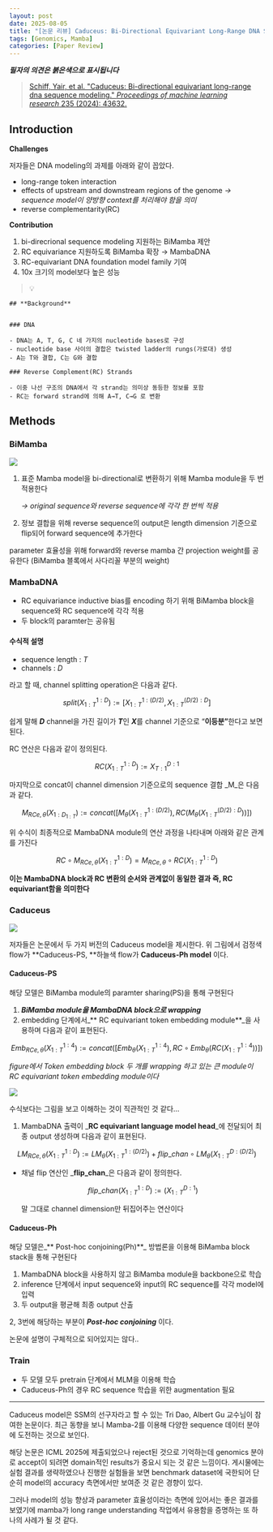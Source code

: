 ```yaml
---
layout: post
date: 2025-08-05
title: "[논문 리뷰] Caduceus: Bi-Directional Equivariant Long-Range DNA Sequence Modeling"
tags: [Genomics, Mamba]
categories: [Paper Review]
---
```


<span class="notion-red">_**필자의 의견은 붉은색으로 표시됩니다**_</span>


> [Schiff, Yair, et al. "Caduceus: Bi-directional equivariant long-range dna sequence modeling." ](https://pmc.ncbi.nlm.nih.gov/articles/PMC12189541/)[_Proceedings of machine learning research_](https://pmc.ncbi.nlm.nih.gov/articles/PMC12189541/)[ 235 (2024): 43632.](https://pmc.ncbi.nlm.nih.gov/articles/PMC12189541/)



## Introduction


**Challenges**


저자들은 DNA modeling의 과제를 아래와 같이 꼽았다.

- long-range token interaction
- effects of upstream and downstream regions of the genome 
_→ sequence model이 양방향 context를 처리해야 함을 의미_
- reverse complementarity(RC)

**Contribution**

1. bi-direcrional sequence modeling 지원하는 BiMamba 제안
1. RC equivariance 지원하도록 BiMamba 확장 → MambaDNA
1. RC-equivariant DNA foundation model family 기여
1. 10x 크기의 model보다 높은 성능

> 💡 


	## **Background**


	### DNA

	- DNA는 A, T, G, C 네 가지의 nucleotide bases로 구성
	- nucleotide base 사이의 결합은 twisted ladder의 rungs(가로대) 생성
	- A는 T와 결합, C는 G와 결합

	### Reverse Complement(RC) Strands

	- 이중 나선 구조의 DNA에서 각 strand는 의미상 동등한 정보를 포함
	- RC는 forward strand에 의해 A→T, C→G 로 변환


## Methods



### BiMamba


![](https://prod-files-secure.s3.us-west-2.amazonaws.com/542b861c-36a8-4051-84e5-8804b6728dba/2c247d59-7815-4980-99f0-8f0d21f445a7/image.png?X-Amz-Algorithm=AWS4-HMAC-SHA256&X-Amz-Content-Sha256=UNSIGNED-PAYLOAD&X-Amz-Credential=ASIAZI2LB466RWAC5SSJ%2F20250910%2Fus-west-2%2Fs3%2Faws4_request&X-Amz-Date=20250910T120152Z&X-Amz-Expires=3600&X-Amz-Security-Token=IQoJb3JpZ2luX2VjEIT%2F%2F%2F%2F%2F%2F%2F%2F%2F%2FwEaCXVzLXdlc3QtMiJHMEUCIQCeL1ZH1uQg6uIXgA%2FIX6bADEVJAKxcglGNA2t%2FazHWLwIgakr4lhvBfmiAkP4jrsOvd2%2B0hdQUtfuN0DNzdwXlMGMqiAQI7f%2F%2F%2F%2F%2F%2F%2F%2F%2F%2FARAAGgw2Mzc0MjMxODM4MDUiDDLldSdf6oe0xctm5ircAxZlyA6n26plXKo0zCFZ%2Fo%2FQxrpUvJ5XX6PQ7qUamCQKRFup0YTRDJysve5FusyyuTY%2Bag9DYuE63MvyfHVjYu02TlQu4GZ%2FMxk4UWw%2B00OcQNLomov01bz8QnB1UOEQ6c58s%2BeXXo6CHENv8XVVRJrwrKZDI8kWIIHkBErRCRBIhgzsAtBU6QKsS83k%2BGZKLVAyx7xcfSwjZ79jtf0zxa%2BDI0487yNz0vBNbo%2FlGafOn9R%2BWOHjpFId28mZ4S7glTojIcqsl37vY4y112itG2xB9aTiQh%2FX%2Bweutsy7QPmzw8wiPYSgofEkdSgRbKtityWN5HHeqA0wonsOrpPmvkt0PNsrHi3xGskmZ9j1JkgMM2kxA%2F0zP8zq0pfI08Fj8me4MvG8Of0RE5lnrNApMbTMgwxJugO5dNzF1W2JafA%2B%2FT%2FAhpbcMPfaVCx2QmuuNLpqsKgMvfsnj27R1pPWqY2TmTrC%2BxRZssqohblpd8Q443K9g2SCzY5NRtcDySr3mUvk9452qykOO7ITFKtJTWdYWu3JIEMaObQCjs5ls%2B8b51zRKBBk7D3fj3EWdUEpXccu2c6Zb4UkVNOon72h58%2F25%2BRem2IILFjVUkMtXb1kpkS2LtuyeNq2mkAFMIHMhcYGOqUBKuG72GTgnTd%2FkwGT0nTN5v2wCKvApAgDdHwOPQnUmb07EudNYfvwmsAMPhPk6ZUYc%2BfZPlzKKt84isAN%2BNF3gVaykO0rYD3kwqlimSYyBekhJHYn%2BntOWi6BY8Qc4okVY31fLgTwXKJyrJoctHa84ah9k7csd%2FyZlIlmBAZBmktcOShhbndQG%2F1DHovuy130cf6So%2BtSxc%2BGpxafBGcUQx3x8qIL&X-Amz-Signature=2b3eb0411022314695c5412518d11293218b45bc55ae67c1509abdac492eda8d&X-Amz-SignedHeaders=host&x-amz-checksum-mode=ENABLED&x-id=GetObject)

1. 표준 Mamba model을 bi-directional로 변환하기 위해 Mamba module을 두 번 적용한다

	_→ original sequence와 reverse sequence에 각각 한 번씩 적용_

1. 정보 결합을 위해 reverse sequence의 output은 length dimension 기준으로 flip되어 forward sequence에 추가한다

parameter 효율성을 위해 forward와 reverse mamba 간 projection weight를 공유한다 (BiMamba 블록에서 사다리꼴 부분의 weight)



### MambaDNA

- RC equivariance inductive bias를 encoding 하기 위해 BiMamba block을 sequence와 RC sequence에 각각 적용
- 두 block의 paramter는 공유됨


#### 수식적 설명

- sequence length : _T_
- channels : _D_

라고 할 때,  channel splitting operation은 다음과 같다.


$$
split(X^{1:D}_{1:T}):=[X^{1:(D/2)}_{1:T},X^{(D/2):D}_{1:T}]
$$


<span class="notion-red">쉽게 말해 </span><span class="notion-red">_**D**_</span><span class="notion-red"> channel을 가진 길이가 </span><span class="notion-red">_**T**_</span><span class="notion-red">인 </span><span class="notion-red">_**X**_</span><span class="notion-red">를 channel 기준으로 “</span><span class="notion-red">**이등분”**</span><span class="notion-red">한다고 보면 된다.</span>


RC 연산은 다음과 같이 정의된다.


$$
RC(X^{1:D}_{1:T}):=X^{D:1}_{T:1}
$$


마지막으로 concat이 channel dimension 기준으로의 sequence 결합 _M_은 다음과 같다.


$$
M_{RCe,\theta}(X_{1:D_{1:T}}):=concat([M_{\theta}(X^{1:(D/2)}_{1:T}),RC(M_{\theta}(X^{(D/2):D}_{1:T}))])
$$


위 수식이 최종적으로 MambaDNA module의 연산 과정을 나타내며 아래와 같은 관계를 가진다


$$
RC\circ M_{RCe,\theta}(X^{1:D}_{1:T}) = M_{RCe,\theta} \circ RC(X^{1:D}_{1:T})
$$


**이는 MambaDNA block과 RC 변환의 순서와 관계없이 동일한 결과 즉, RC equivariant함을 의미한다**



### Caduceus


![](https://prod-files-secure.s3.us-west-2.amazonaws.com/542b861c-36a8-4051-84e5-8804b6728dba/f94a60d7-8145-473b-aef9-7c68d3ec604a/image.png?X-Amz-Algorithm=AWS4-HMAC-SHA256&X-Amz-Content-Sha256=UNSIGNED-PAYLOAD&X-Amz-Credential=ASIAZI2LB466RWAC5SSJ%2F20250910%2Fus-west-2%2Fs3%2Faws4_request&X-Amz-Date=20250910T120152Z&X-Amz-Expires=3600&X-Amz-Security-Token=IQoJb3JpZ2luX2VjEIT%2F%2F%2F%2F%2F%2F%2F%2F%2F%2FwEaCXVzLXdlc3QtMiJHMEUCIQCeL1ZH1uQg6uIXgA%2FIX6bADEVJAKxcglGNA2t%2FazHWLwIgakr4lhvBfmiAkP4jrsOvd2%2B0hdQUtfuN0DNzdwXlMGMqiAQI7f%2F%2F%2F%2F%2F%2F%2F%2F%2F%2FARAAGgw2Mzc0MjMxODM4MDUiDDLldSdf6oe0xctm5ircAxZlyA6n26plXKo0zCFZ%2Fo%2FQxrpUvJ5XX6PQ7qUamCQKRFup0YTRDJysve5FusyyuTY%2Bag9DYuE63MvyfHVjYu02TlQu4GZ%2FMxk4UWw%2B00OcQNLomov01bz8QnB1UOEQ6c58s%2BeXXo6CHENv8XVVRJrwrKZDI8kWIIHkBErRCRBIhgzsAtBU6QKsS83k%2BGZKLVAyx7xcfSwjZ79jtf0zxa%2BDI0487yNz0vBNbo%2FlGafOn9R%2BWOHjpFId28mZ4S7glTojIcqsl37vY4y112itG2xB9aTiQh%2FX%2Bweutsy7QPmzw8wiPYSgofEkdSgRbKtityWN5HHeqA0wonsOrpPmvkt0PNsrHi3xGskmZ9j1JkgMM2kxA%2F0zP8zq0pfI08Fj8me4MvG8Of0RE5lnrNApMbTMgwxJugO5dNzF1W2JafA%2B%2FT%2FAhpbcMPfaVCx2QmuuNLpqsKgMvfsnj27R1pPWqY2TmTrC%2BxRZssqohblpd8Q443K9g2SCzY5NRtcDySr3mUvk9452qykOO7ITFKtJTWdYWu3JIEMaObQCjs5ls%2B8b51zRKBBk7D3fj3EWdUEpXccu2c6Zb4UkVNOon72h58%2F25%2BRem2IILFjVUkMtXb1kpkS2LtuyeNq2mkAFMIHMhcYGOqUBKuG72GTgnTd%2FkwGT0nTN5v2wCKvApAgDdHwOPQnUmb07EudNYfvwmsAMPhPk6ZUYc%2BfZPlzKKt84isAN%2BNF3gVaykO0rYD3kwqlimSYyBekhJHYn%2BntOWi6BY8Qc4okVY31fLgTwXKJyrJoctHa84ah9k7csd%2FyZlIlmBAZBmktcOShhbndQG%2F1DHovuy130cf6So%2BtSxc%2BGpxafBGcUQx3x8qIL&X-Amz-Signature=94cc120a0b08e590b7e8909ad1eaea0ca0a63debe03522bf31bcc17f4efbf6c9&X-Amz-SignedHeaders=host&x-amz-checksum-mode=ENABLED&x-id=GetObject)


저자들은 논문에서 두 가지 버전의 Caduceus model을 제시한다. 위 그림에서 검정색 flow가 **Caduceus-PS, **하늘색 flow가 **Caduceus-Ph model** 이다.



#### Caduceus-PS


해당 모델은 BiMamba module의 paramter sharing(PS)을 통해 구현된다

1. _**BiMamba module을 MambaDNA block으로 wrapping**_
1. embedding 단계에서_** RC equivariant token embedding module**_을 사용하며 다음과 같이 표현된다.

$$
Emb_{RCe,\theta}(X^{1:4}_{1:T}):=concat([Emb_{\theta}(X^{1:4}_{1:T}),RC \circ Emb_{\theta}(RC(X^{1:4}_{1:T}))])
$$


_figure에서 Token embedding block 두 개를 wrapping 하고 있는 큰 module이 RC equivariant token embedding module이다_


![](https://prod-files-secure.s3.us-west-2.amazonaws.com/542b861c-36a8-4051-84e5-8804b6728dba/b175e4da-71eb-4e91-8c23-a06dabe673c9/image.png?X-Amz-Algorithm=AWS4-HMAC-SHA256&X-Amz-Content-Sha256=UNSIGNED-PAYLOAD&X-Amz-Credential=ASIAZI2LB466RWAC5SSJ%2F20250910%2Fus-west-2%2Fs3%2Faws4_request&X-Amz-Date=20250910T120152Z&X-Amz-Expires=3600&X-Amz-Security-Token=IQoJb3JpZ2luX2VjEIT%2F%2F%2F%2F%2F%2F%2F%2F%2F%2FwEaCXVzLXdlc3QtMiJHMEUCIQCeL1ZH1uQg6uIXgA%2FIX6bADEVJAKxcglGNA2t%2FazHWLwIgakr4lhvBfmiAkP4jrsOvd2%2B0hdQUtfuN0DNzdwXlMGMqiAQI7f%2F%2F%2F%2F%2F%2F%2F%2F%2F%2FARAAGgw2Mzc0MjMxODM4MDUiDDLldSdf6oe0xctm5ircAxZlyA6n26plXKo0zCFZ%2Fo%2FQxrpUvJ5XX6PQ7qUamCQKRFup0YTRDJysve5FusyyuTY%2Bag9DYuE63MvyfHVjYu02TlQu4GZ%2FMxk4UWw%2B00OcQNLomov01bz8QnB1UOEQ6c58s%2BeXXo6CHENv8XVVRJrwrKZDI8kWIIHkBErRCRBIhgzsAtBU6QKsS83k%2BGZKLVAyx7xcfSwjZ79jtf0zxa%2BDI0487yNz0vBNbo%2FlGafOn9R%2BWOHjpFId28mZ4S7glTojIcqsl37vY4y112itG2xB9aTiQh%2FX%2Bweutsy7QPmzw8wiPYSgofEkdSgRbKtityWN5HHeqA0wonsOrpPmvkt0PNsrHi3xGskmZ9j1JkgMM2kxA%2F0zP8zq0pfI08Fj8me4MvG8Of0RE5lnrNApMbTMgwxJugO5dNzF1W2JafA%2B%2FT%2FAhpbcMPfaVCx2QmuuNLpqsKgMvfsnj27R1pPWqY2TmTrC%2BxRZssqohblpd8Q443K9g2SCzY5NRtcDySr3mUvk9452qykOO7ITFKtJTWdYWu3JIEMaObQCjs5ls%2B8b51zRKBBk7D3fj3EWdUEpXccu2c6Zb4UkVNOon72h58%2F25%2BRem2IILFjVUkMtXb1kpkS2LtuyeNq2mkAFMIHMhcYGOqUBKuG72GTgnTd%2FkwGT0nTN5v2wCKvApAgDdHwOPQnUmb07EudNYfvwmsAMPhPk6ZUYc%2BfZPlzKKt84isAN%2BNF3gVaykO0rYD3kwqlimSYyBekhJHYn%2BntOWi6BY8Qc4okVY31fLgTwXKJyrJoctHa84ah9k7csd%2FyZlIlmBAZBmktcOShhbndQG%2F1DHovuy130cf6So%2BtSxc%2BGpxafBGcUQx3x8qIL&X-Amz-Signature=8910fd8e2a5fdf8470d1b81f54267c21aacb4a230990e3c65e52b77d4d34569c&X-Amz-SignedHeaders=host&x-amz-checksum-mode=ENABLED&x-id=GetObject)


<span class="notion-red">수식보다는 그림을 보고 이해하는 것이 직관적인 것 같다…</span>

1. MambaDNA 출력이 _**RC equivariant language model head**_에 전달되어 최종 output 생성하며 다음과 같이 표현된다.

$$
LM_{RCe,\theta}(X^{1:D}_{1:T}):= LM_{\theta}(X^{1:(D/2)}_{1:T})+flip\_chan\circ LM_{\theta}(X^{D:(D/2)}_{1:T})
$$

- 채널 flip 연산인 _**flip\_chan**_은 다음과 같이 정의한다.

	$$
	flip\_chan(X^{1:D}_{1:T}):=(X^{D:1}_{1:T})
	$$


	말 그대로 channel dimension만 뒤집어주는 연산이다



#### Caduceus-Ph


해당 모델은_** Post-hoc conjoining(Ph)**_ 방법론을 이용해 BiMamba block stack을 통해 구현된다

1. MambaDNA block을 사용하지 않고 BiMamba module을 backbone으로 학습
1. inference 단계에서 input sequence와 input의 RC sequence를 각각 model에 입력
1. 두 output을 평균해 최종 output 산출

2, 3번에 해당하는 부분이 _**Post-hoc conjoining**_ 이다.


<span class="notion-red">논문에 설명이 구체적으로 되어있지는 않다..</span>



### Train

- 두 모델 모두 pretrain 단계에서 MLM을 이용해 학습
- Caduceus-Ph의 경우 RC sequence 학습을 위한 augmentation 필요

---


<span class="notion-red">Caduceus model은 SSM의 선구자라고 할 수 있는 Tri Dao, Albert Gu 교수님이 참여한 논문이다. 최근 동향을 보니 Mamba-2를 이용해 다양한 sequence 데이터 분야에 도전하는 것으로 보인다.</span>


<span class="notion-red">해당 논문은 ICML 2025에 제출되었으나 reject된 것으로 기억하는데 genomics 분야로 accept이 되려면 domain적인 results가 중요시 되는 것 같은 느낌이다. 게시물에는 실험 결과를 생략하였으나 진행한 실험들을 보면 benchmark dataset에 국한되어 단순히 model의 accuracy 측면에서만 보여준 것 같은 경향이 있다.</span>


<span class="notion-red">그러나 model의 성능 향상과 parameter 효율성이라는 측면에 있어서는 좋은 결과를 보였기에 mamba가 long range understanding 작업에서 유용함을 증명하는 또 하나의 사례가 될 것 같다.</span>


